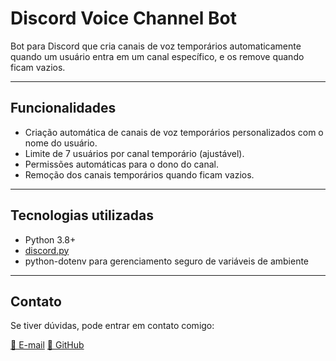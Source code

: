 # Discord Voice Channel Bot

Bot para Discord que cria canais de voz temporários automaticamente quando um usuário entra em um canal específico, e os remove quando ficam vazios.

---

## Funcionalidades

- Criação automática de canais de voz temporários personalizados com o nome do usuário.  
- Limite de 7 usuários por canal temporário (ajustável).  
- Permissões automáticas para o dono do canal.  
- Remoção dos canais temporários quando ficam vazios.  

---

## Tecnologias utilizadas

- Python 3.8+  
- [discord.py](https://discordpy.readthedocs.io/en/stable/)  
- python-dotenv para gerenciamento seguro de variáveis de ambiente  

---

## Contato
Se tiver dúvidas, pode entrar em contato comigo:

[📩 E-mail](mailto:pablo.vs.souza@gmail.com)
[🐙 GitHub](https://github.com/eipablo)
